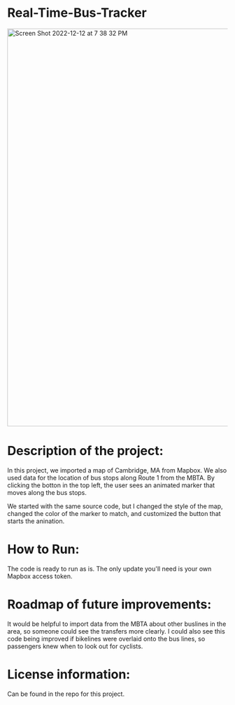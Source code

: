 # Real-Time-Bus-Tracker
<img width="909" alt="Screen Shot 2022-12-12 at 7 38 32 PM" src="https://user-images.githubusercontent.com/114261441/207197930-c93a3596-c700-4644-85dd-679862a801b7.png">

# Description of the project:

In this project, we imported a map of Cambridge, MA from Mapbox. We also used data for the location of bus stops along Route 1 from the MBTA. By clicking the botton in the top left, the user sees an animated marker that moves along the bus stops. 

We started with the same source code, but I changed the style of the map, changed the color of the marker to match, and customized the button that starts the anination. 

# How to Run: 

The code is ready to run as is. The only update you'll need is your own Mapbox access token. 

# Roadmap of future improvements: 

It would be helpful to import data from the MBTA about other buslines in the area, so someone could see the transfers more clearly. I could also see this code being improved if bikelines were overlaid onto the bus lines, so passengers knew when to look out for cyclists.

# License information:

Can be found in the repo for this project.

